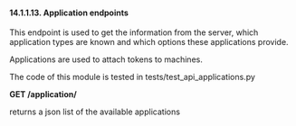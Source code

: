 #### 14.1.1.13. Application endpoints

This endpoint is used to get the information from the server, which application types are known and which options these applications provide.

Applications are used to attach tokens to machines.

The code of this module is tested in tests/test_api_applications.py

**GET /application/**

returns a json list of the available applications